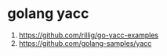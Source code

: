 # golang yacc

1. https://github.com/rillig/go-yacc-examples
2. https://github.com/golang-samples/yacc
